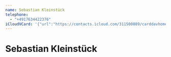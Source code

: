 ```yaml
---
name: Sebastian Kleinstück
telephone:
  - "+4917634422376"
iCloudVCard: '{"url":"https://contacts.icloud.com/311500889/carddavhome/card/953975AB-8CA6-47E6-9EBB-F5E6C1A22CF8.vcf","etag":"\"m3xcvs88\"","data":"BEGIN:VCARD\r\nVERSION:3.0\r\nFN:\r\nN:Kleinstück;Sebastian;;;\r\nUID:4CD74C4F-43D6-4504-B2DE-8DC175CD78AB\r\nPRODID:-//Apple Inc.//iOS 18.1.1//EN\r\nREV:2025-04-03T22:03:13Z\r\nORG:;\r\nTEL:+4917634422376\r\nEND:VCARD"}'
---
```

# Sebastian Kleinstück
